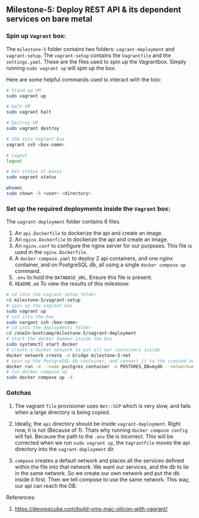 ## Milestone-5: Deploy REST API & its dependent services on bare metal

### Spin up `Vagrant` box:

The `milestone-5` folder contains two folders: `vagrant-deployment` and `vagrant-setup`. The `vagrant-setup` contains the `Vagrantfile` and the `settings.yaml`. These are the files used to spin up the Vagrantbox. Simply running `sudo vagrant up` will spin up the box.

Here are some helpful commands used to interact with the box:

```sh
# Stand up VM
sudo vagrant up

# Halt VM
sudo vagrant halt

# Destroy VM
sudo vagrant destroy

# SSH into Vagrant box
vagrant ssh <box-name>

# Logout
logout

# Get status of boxes
sudo vagrant status
```

```sh
whoami
sudo chown -R <user> <directory>
```

### Set up the required deployments inside the `Vagrant` box:

The `vagrant-deployment` folder contains 6 files.

1. An `api.Dockerfile` to dockerize the api and create an image.
2. An `nginx.Dockerfile` to dockerize the api and create an image.
3. An `nginx.conf` to configure the nginx server for our purposes. This file is used in the `nginx.Dockerfile`.
4. A `docker-compose.yaml` to deploy 2 api containers, and one nginx container, and on PostgreSQL db, all using a single `docker compose up` command.
5. `.env` to hold the `DATABASE_URL`. Ensure this file is present.
6. `README.md`
   To view the results of this milestone:

```sh
# cd into the vagrant-setup folder
cd milestone-5/vagrant-setup
# spin up the vagrant box
sudo vagrant up
# ssh into the box
sudo vargant ssh <box-name>
# cd into the deployments folder
cd /one2n-bootcamp/milestone-5/vagrant-deployment
# start the docker daemon inside the box
sudo systemctl start docker
# create a docker network to put all our containers inside
docker network create -d bridge milestone-5-net
# spin up the PostgreSQL db container, and connect it to the created network
docker run -d --name postgres_container -e POSTGRES_DB=mydb --network=milestone-5-net -e POSTGRES_PASSWORD=testpass123 -e POSTGRES_USER=postgres -p "6500:5432" postgres
# run docker compose up
sudo docker compose up -d
```

### Gotchas

1. The vagrant `file` provisioner uses `Net::SCP` which is very slow, and fails when a large directory is being copied.
2. Ideally, the `api` directory should be inside `vagrant-deployment`. Right now, it is not (Because of 1). Thats why running `docker compose config` will fail. Because the path to the `.env` file is incorrect. This will be corrected when we run `sudo vagrant up`, the `Vagrantfile` moves the api directory into the `vagrant-deployment` dir.

3. `compose` creates a default network and places all the services defined within the file into that network. We want our services, and the db to lie in the same network. So we create our own network and put the db inside it first. Then we tell compose to use the same network. This way, our api can reach the DB.

References:

1. https://devopscube.com/build-vms-mac-silicon-with-vagrant/
